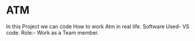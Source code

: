 # ATM
In this Project we can code How to work Atm in real life.
Software Used- VS code.
Role:- Work as a Team member.

